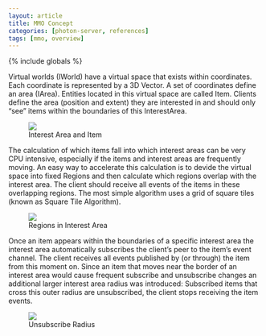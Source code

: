 ```yaml
---
layout: article
title: MMO Concept
categories: [photon-server, references]
tags: [mmo, overview]
---
```

{% include globals %}


Virtual worlds (IWorld) have a virtual space that exists within
coordinates. 
Each coordinate is represented by a 3D Vector. A set of coordinates
define an area (IArea).
Entities located in this virtual space are called Item. 
Clients define the area (position and extent) they are interested in
and should only “see” items within the boundaries of this InterestArea.

<figure>
<img src="{{ IMG }}/mmo-concept1.png" />
<figcaption>Interest Area and Item</figcaption>
</figure>

The calculation of which items fall into which interest areas can be
very CPU intensive, especially if the items and interest areas are
frequently moving.
An easy way to accelerate this calculation is to devide the virtual
space into fixed Regions and then calculate which regions overlap with
the interest area.
The client should receive all events of the items in these overlapping
regions.
 The most simple algorithm uses a grid of square tiles (known as Square
Tile Algorithm).

<figure>
<img src="{{ IMG }}/mmo-concept2.png" />
<figcaption>Regions in Interest Area</figcaption>
</figure>

Once an item appears within the boundaries of a specific interest area
the interest area automatically subscribes the client’s peer to the
item’s event channel. 
The client receives all events published by (or through) the item from
this moment on.
Since an item that moves near the border of an interest area would
cause frequent subscribe and unsubscribe changes an additional larger
interest area radius was introduced: Subscribed items that cross this
outer radius are unsubscribed, the client stops receiving the item
events.

<figure>
<img src="{{ IMG }}/mmo-concept3.png" />
<figcaption>Unsubscribe Radius</figcaption>
</figure>
